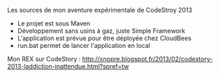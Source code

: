 Les sources de mon aventure expérimentale de CodeStroy 2013

* Le projet est sous Maven
* Développement sans usins à gaz, juste Simple Framework
* L'application est prévue pour être déployée chez CloudBees
* run.bat permet de lancer l'application en local

Mon REX sur CodeStory : http://xnopre.blogspot.fr/2013/02/codestory-2013-laddiction-inattendue.html?spref=tw
